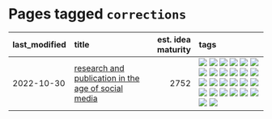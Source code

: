 # Pages tagged `corrections`

|last_modified|title|est. idea maturity|tags
|:---|:---|---:|:---|
|2022-10-30|[research and publication in the age of social media](../research-and-social.md)|2752|[![](https://img.shields.io/badge/tag-arxiv-a3de36)](../tags/arxiv.md) [![](https://img.shields.io/badge/tag-citation-926797)](../tags/citation.md) [![](https://img.shields.io/badge/tag-corrections-e2ec85)](../tags/corrections.md) [![](https://img.shields.io/badge/tag-credit-8b768)](../tags/credit.md) [![](https://img.shields.io/badge/tag-curation-3c3258)](../tags/curation.md) [![](https://img.shields.io/badge/tag-discoverability-d47f6f)](../tags/discoverability.md) [![](https://img.shields.io/badge/tag-discussion-1ee399)](../tags/discussion.md) [![](https://img.shields.io/badge/tag-feed-913db)](../tags/feed.md) [![](https://img.shields.io/badge/tag-git-193ec4)](../tags/git.md) [![](https://img.shields.io/badge/tag-git-193ec4)](../tags/git.md) [![](https://img.shields.io/badge/tag-historyofscience-8b3cb7)](../tags/historyofscience.md) [![](https://img.shields.io/badge/tag-mastodon-759071)](../tags/mastodon.md) [![](https://img.shields.io/badge/tag-openreview-7a219d)](../tags/openreview.md) [![](https://img.shields.io/badge/tag-paperswithcode-a777bf)](../tags/paperswithcode.md) [![](https://img.shields.io/badge/tag-platform-f59257)](../tags/platform.md) [![](https://img.shields.io/badge/tag-publication-cc5ed7)](../tags/publication.md) [![](https://img.shields.io/badge/tag-reproducibility-467a7)](../tags/reproducibility.md) [![](https://img.shields.io/badge/tag-research-bbc42)](../tags/research.md) [![](https://img.shields.io/badge/tag-retractions-ca4f5a)](../tags/retractions.md) [![](https://img.shields.io/badge/tag-search-274569)](../tags/search.md) [![](https://img.shields.io/badge/tag-socialmedia-fe6d78)](../tags/socialmedia.md) [![](https://img.shields.io/badge/tag-stackoverflow-4377c4)](../tags/stackoverflow.md) [![](https://img.shields.io/badge/tag-subscription-b443ff)](../tags/subscription.md) [![](https://img.shields.io/badge/tag-transparency-b3194)](../tags/transparency.md) [![](https://img.shields.io/badge/tag-twitter-37db7)](../tags/twitter.md) [![](https://img.shields.io/badge/tag-validation-fae99e)](../tags/validation.md)|